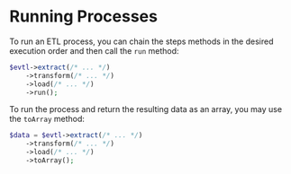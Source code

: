 # Running Processes

To run an ETL process, you can chain the steps methods in the desired execution order and then call the `run` method:

```php
$evtl->extract(/* ... */)
    ->transform(/* ... */)
    ->load(/* ... */)
    ->run();
```

To run the process and return the resulting data as an array, you may use the `toArray` method:

```php
$data = $evtl->extract(/* ... */)
    ->transform(/* ... */)
    ->load(/* ... */)
    ->toArray();
```
